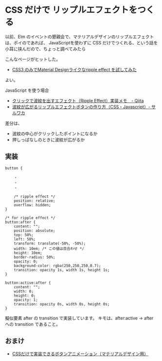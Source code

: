 # CSS だけで リップルエフェクトをつくる


以前、Elm のイベントの懇親会で、マテリアルデザインのリップルエフェクトは、ポイのであれば、
JavaScriptを使わずに CSS だけでつくれる、という話を小耳に挟んだので、ちょっと調べてみたら

こんなページがヒットした。

* [CSS3 のみでMaterial Designライクなripple effect を試してみた](http://cartman0.hatenablog.com/entry/2015/07/11/230632)

よい。

JavaScript を使う場合

* [クリックで波紋を出すエフェクト（Ripple Effect）実装メモ　- Qiita](https://qiita.com/nekoneko-wanwan/items/c9f26ce049bd422e555c)
* [波紋が広がるリップルエフェクトボタンの作り方（CSS・Javascript）- サルワカ](https://saruwakakun.com/html-css/material/ripple_effect)

差分は、

* 波紋の中心がクリックしたポイントになるか
* 押しっぱなしのときに波紋が広がるか


## 実装

```
button {

    ・
    ・
    ・

    /* ripple effect */
    position: relative;
    overflow: hidden;
}

/* for ripple effect */
button:after {
    content: "";
    position: absolute;
    top: 50%;
    left: 50%;
    transform: translate(-50%, -50%);
    width: 10em; /* この値は目合わせ */
    height: 10em;
    border-radius: 50%;
    opacity: 0;
    background-color: rgba(250,250,250,0.7);
    transition: opacity 1s, width 1s, height 1s;
}

button:active:after {
    content: "";
    width: 0;
    height: 0;
    opacity: 1;
    transition: opacity 0s, width 0s, height 0s;
}
```

擬似要素 after の transition で実装しています。
キモは、after:active -> after への transition であること。



## おまけ

* [CSSだけで実装できるボタンアニメーション（マテリアルデザイン用）](https://saruwakakun.com/html-css/material/button_animation)


